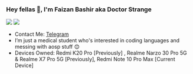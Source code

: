 <h3> Hey fellas 🤝, I'm Faizan Bashir aka Doctor Strange </h3> 
<img src="https://visitor-badge.glitch.me/badge?page_id=thefaizanbashir.visitor-badge.issue.1" />

<img src="https://github-readme-stats.vercel.app/api?username=thefaizanbashir&show_icons=true&theme=tokyonight&hide_title=true" />

- Contact Me: [Telegram](https://t.me/the_doctorstrange)
- I’m just a medical student who's interested in coding languages and messing with aosp stuff 😊
- Devices Owned: Redmi K20 Pro [Previously] , Realme Narzo 30 Pro 5G & Realme X7 Pro 5G [Previously], Redmi Note 10 Pro Max [Current Device]
